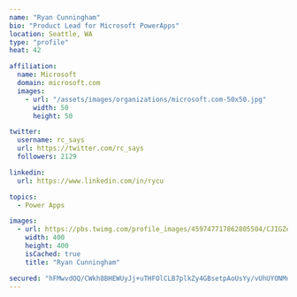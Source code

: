 ```yaml
---
name: "Ryan Cunningham"
bio: "Product Lead for Microsoft PowerApps"
location: Seattle, WA
type: "profile"
heat: 42

affiliation:
  name: Microsoft
  domain: microsoft.com
  images:
    - url: "/assets/images/organizations/microsoft.com-50x50.jpg"
      width: 50
      height: 50

twitter:
  username: rc_says
  url: https://twitter.com/rc_says
  followers: 2129

linkedin:
  url: https://www.linkedin.com/in/rycu

topics:
  - Power Apps

images:
  - url: https://pbs.twimg.com/profile_images/459747717862805504/CJIGZejd_400x400.png
    width: 400
    height: 400
    isCached: true
    title: "Ryan Cunningham"

secured: "hFMwvdOQ/CWkh8BHEWUyJj+uTHFOlCLB7plkZy4GBsetpAoUsYy/vUhUYONMuxS5YHeLkT4K27rBoamAeFa+tOmbK0d6mt/JVeaw61swwp8bKj5mMEZK5o10VRwOwph9PGn9IpUuaR1//f5PlkIUDePhVqV7BUhuAQ9a4DB5FB0WqlCAKRy73q5OPqCSJmZ4huIIMH2HBjr2cjr8AeEh6p+idftRRGL48iQ5ClO9HSRQhSXkRuxtg99Eh27GCXs1CVAjok646ya6VONCifA4FbXAdEYcawtNUCoUhwIP9HIg+aGpeFYJfEGXoq0fcB0vMB0c6AA7+7M/n33veMLYBp6tWtTQkn7qf/+CognR10JA1/KSBI/XSRxNpQlwvJx3su0DHzoBwczpVj8BuazG4flge8n+q/cFO1n3WkADQgI=;QFk214tNeHmfUx8ZsKwqTA=="
---
```


